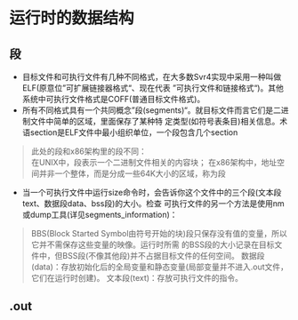 # 运行时的数据结构
## 段
* 目标文件和可执行文件有几种不同格式，在大多数Svr4实现中采用一种叫做ELF(原意位”可扩展链接器格式“、现在代表
 ”可执行文件和链接格式“)。其他系统中可执行文件格式是COFF(普通目标文件格式)。
* 所有不同格式具有一个共同概念”段(segments)“。就目标文件而言它们是二进制文件中简单的区域，里面保存了某种特
 定类型(如符号表条目)相关信息。术语section是ELF文件中最小组织单位，一个段包含几个section
>此处的段和x86架构里的段不同：<br/>
在UNIX中，段表示一个二进制文件相关的内容块；
在x86架构中，地址空间并非一个整体，而是分成一些64K大小的区域，称为段
* 当一个可执行文件中运行size命令时，会告诉你这个文件中的三个段(文本段text、数据段data、bss段)的大小。检查
 可执行文件的另一个方法是使用nm或dump工具(详见segments_information)：
>BBS(Block Started Symbol由符号开始的块)段只保存没有值的变量，所以它并不需保存这些变量的映像。运行时所需
的BSS段的大小记录在目标文件中，但BSS段(不像其他段)并不占据目标文件的任何空间。
>数据段(data)：存放初始化后的全局变量和静态变量(局部变量并不进入.out文件，它们在运行时创建)。
>文本段(text)：存放可执行文件的指令。
## .out

